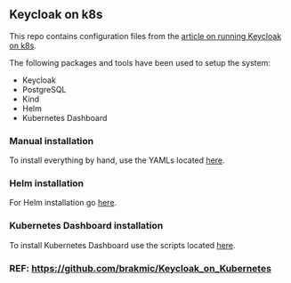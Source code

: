 ## Keycloak on k8s

This repo contains configuration files from the [article on running Keycloak on k8s](https://blog.brakmic.com/keycloak-with-postgresql-on-kubernetes/).

The following packages and tools have been used to setup the system:

* Keycloak
* PostgreSQL
* Kind
* Helm
* Kubernetes Dashboard

### Manual installation

To install everything by hand, use the YAMLs located [here](./deployments/manual/README.md).

### Helm installation

For Helm installation go [here](./deployments/helm/README.md).

### Kubernetes Dashboard installation

To install Kubernetes Dashboard use the scripts located [here](./kube_dashboard/README.md).

### REF: https://github.com/brakmic/Keycloak_on_Kubernetes
